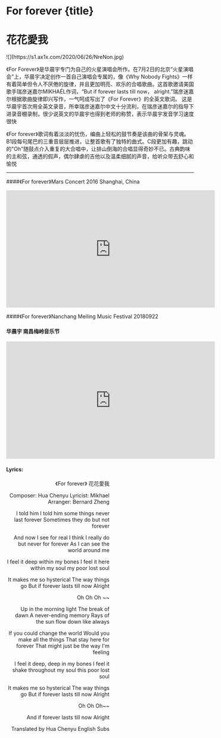 # For forever {title}
# 花花愛我
<div class="background" markdown="1">
![](https://s1.ax1x.com/2020/06/26/NreNon.jpg)
</div>

《For Forever》是华晨宇专门为自己的火星演唱会所作。在7月2日的北京“火星演唱会”上，华晨宇决定创作一首自己演唱会专属的，像《Why Nobody Fights》一样有着简单但令人不厌倦的旋律，并且更加明亮、欢乐的合唱歌曲。这首歌邀请美国歌手瑞彦迷嘉尔MIKHAÉL作词，“But if forever lasts till now， alright.”瑞彦迷嘉尔根据歌曲旋律即兴写作，一气呵成写出了《For Forever》的全英文歌词。
这是华晨宇首次用全英文录音，所幸瑞彦迷嘉尔中文十分流利，在瑞彦迷嘉尔的指导下进录音棚录制，很少说英文的华晨宇也得到老师的称赞，表示华晨宇发音学习速度很快

《For forever》歌词有着淡淡的忧伤，编曲上轻松的鼓节奏是该曲的骨架与灵魂。B1段每句尾巴的三重音层层推进，让整首歌有了独特的曲式。C段更加有趣，跳动的"Oh"随鼓点介入重复的大合唱中，让排山倒海的合唱显得奇妙不已。古典韵味的主和弦，通透的假声，偶尔肆虐的吉他以及温柔细腻的声音，给听众带去舒心和愉悦

---------------------------------

####《For forever》Mars Concert 2016 Shanghai, China

<iframe width="560" height="315" src="https://www.youtube.com/embed/6yRaX146b4M" frameborder="0" allow="accelerometer; autoplay; encrypted-media; gyroscope; picture-in-picture" allowfullscreen></iframe>

####《For forever》Nanchang Meiling Music Festival 20180922
#### 华晨宇 南昌梅岭音乐节

<iframe width="560" height="315" src="https://www.youtube.com/embed/8a5Ct4WnjUk?start=1374" frameborder="0" allow="accelerometer; autoplay; encrypted-media; gyroscope; picture-in-picture" allowfullscreen></iframe>

#### Lyrics:
<div class="box">
<div class="lyrics" style="width: 55%; text-align: right">
《For forever》
   花花愛我
   
Composer: Hua Chenyu
Lyricist: Mikhael 
Arranger: Bernard Zheng
   
I told him
I told him some things never last forever
Sometimes they do but not forever

And now I see for real
I think I really do but never for forever
As I can see the world around me

I feel it deep within my bones
I feel it here within my soul my poor lost soul

It makes me so hysterical
The way things go
But if forever lasts till now
Alright

Oh Oh Oh ~~
 
Up in the morning light
The break of dawn
A never-ending memory
Rays of the sun flow down like always

If you could change the world
Would you make all the things
That stay here for forever
That might just be the way I'm feeling

I feel it deep, deep in my bones
I feel it shake throughout my soul
this poor lost soul

It makes me so hysterical
The way things go
But if forever lasts till now
Alright

Oh Oh Oh~~

And if forever lasts till now
Alright

Translated by Hua Chenyu English Subs
</div>